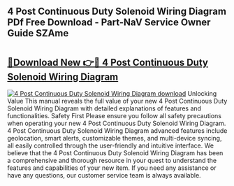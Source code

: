 ## 4 Post Continuous Duty Solenoid Wiring Diagram PDf Free Download - Part-NaV Service Owner Guide SZAme

# <h2><a href="http://dfpnc9p.blite.top/?on=4+Post+Continuous+Duty+Solenoid+Wiring+Diagram">🔗Download New 👉🔴 4 Post Continuous Duty Solenoid Wiring Diagram</a></h2>

[![4 Post Continuous Duty Solenoid Wiring Diagram download](https://i.imgur.com/lujVjoI.png)](http://dfpnc9p.blite.top/?on=4+Post+Continuous+Duty+Solenoid+Wiring+Diagram)
Unlocking Value This manual reveals the full value of your new 4 Post Continuous Duty Solenoid Wiring Diagram with detailed explanations of features and functionalities. Safety First Please ensure you follow all safety precautions when operating your new 4 Post Continuous Duty Solenoid Wiring Diagram. 4 Post Continuous Duty Solenoid Wiring Diagram advanced features include geolocation, smart alerts, customizable themes, and multi-device syncing, all easily controlled through the user-friendly and intuitive interface. We believe that the 4 Post Continuous Duty Solenoid Wiring Diagram has been a comprehensive and thorough resource in your quest to understand the features and capabilities of your new item. If you need any assistance or have any questions, our customer service team is always available.
